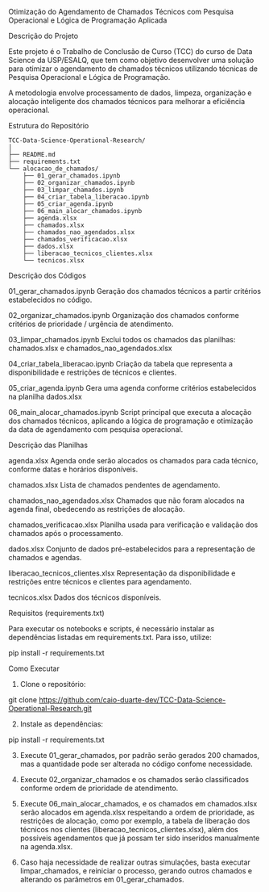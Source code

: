Otimização do Agendamento de Chamados Técnicos com Pesquisa Operacional e Lógica de Programação Aplicada


Descrição do Projeto

Este projeto é o Trabalho de Conclusão de Curso (TCC) do curso de Data Science da USP/ESALQ, que tem como objetivo desenvolver uma solução para otimizar o agendamento de chamados técnicos utilizando técnicas de Pesquisa Operacional e Lógica de Programação.

A metodologia envolve processamento de dados, limpeza, organização e alocação inteligente dos chamados técnicos para melhorar a eficiência operacional.


Estrutura do Repositório

```
TCC-Data-Science-Operational-Research/
│
├── README.md
├── requirements.txt
└── alocacao_de_chamados/
    ├── 01_gerar_chamados.ipynb
    ├── 02_organizar_chamados.ipynb
    ├── 03_limpar_chamados.ipynb
    ├── 04_criar_tabela_liberacao.ipynb
    ├── 05_criar_agenda.ipynb
    ├── 06_main_alocar_chamados.ipynb
    ├── agenda.xlsx
    ├── chamados.xlsx
    ├── chamados_nao_agendados.xlsx
    ├── chamados_verificacao.xlsx
    ├── dados.xlsx
    ├── liberacao_tecnicos_clientes.xlsx
    └── tecnicos.xlsx
```


Descrição dos Códigos

01_gerar_chamados.ipynb
Geração dos chamados técnicos a partir critérios estabelecidos no código.

02_organizar_chamados.ipynb
Organização dos chamados conforme critérios de prioridade / urgência de atendimento.

03_limpar_chamados.ipynb
Exclui todos os chamados das planilhas: chamados.xlsx e chamados_nao_agendados.xlsx

04_criar_tabela_liberacao.ipynb
Criação da tabela que representa a disponibilidade e restrições de técnicos e clientes.

05_criar_agenda.ipynb
Gera uma agenda conforme critérios estabelecidos na planilha dados.xlsx

06_main_alocar_chamados.ipynb
Script principal que executa a alocação dos chamados técnicos, aplicando a lógica de programação e otimização da data de agendamento com pesquisa operacional.


Descrição das Planilhas

agenda.xlsx
Agenda onde serão alocados os chamados para cada técnico, conforme datas e horários disponíveis.

chamados.xlsx
Lista de chamados pendentes de agendamento.

chamados_nao_agendados.xlsx
Chamados que não foram alocados na agenda final, obedecendo as restrições de alocação.

chamados_verificacao.xlsx
Planilha usada para verificação e validação dos chamados após o processamento.

dados.xlsx
Conjunto de dados pré-estabelecidos para a representação de chamados e agendas.

liberacao_tecnicos_clientes.xlsx
Representação da disponibilidade e restrições entre técnicos e clientes para agendamento.

tecnicos.xlsx
Dados dos técnicos disponíveis.


Requisitos (requirements.txt)

Para executar os notebooks e scripts, é necessário instalar as dependências listadas em requirements.txt. Para isso, utilize:

pip install -r requirements.txt


Como Executar

1. Clone o repositório:

git clone https://github.com/caio-duarte-dev/TCC-Data-Science-Operational-Research.git

2. Instale as dependências:

pip install -r requirements.txt

3. Execute 01_gerar_chamados, por padrão serão gerados 200 chamados, mas a quantidade pode ser alterada no código confome necessidade.

4. Execute 02_organizar_chamados e os chamados serão classificados conforme ordem de prioridade de atendimento.

5. Execute 06_main_alocar_chamados, e os chamados em chamados.xlsx serão alocados em agenda.xlsx respeitando a ordem de prioridade, 
as restrições de alocação, como por exemplo, a tabela de liberação dos técnicos nos clientes (liberacao_tecnicos_clientes.xlsx),
além dos possíveis agendamentos que já possam ter sido inseridos manualmente na agenda.xlsx.

6. Caso haja necessidade de realizar outras simulações, basta executar limpar_chamados, e reiniciar o processo, gerando outros chamados e alterando os parâmetros em 01_gerar_chamados.

